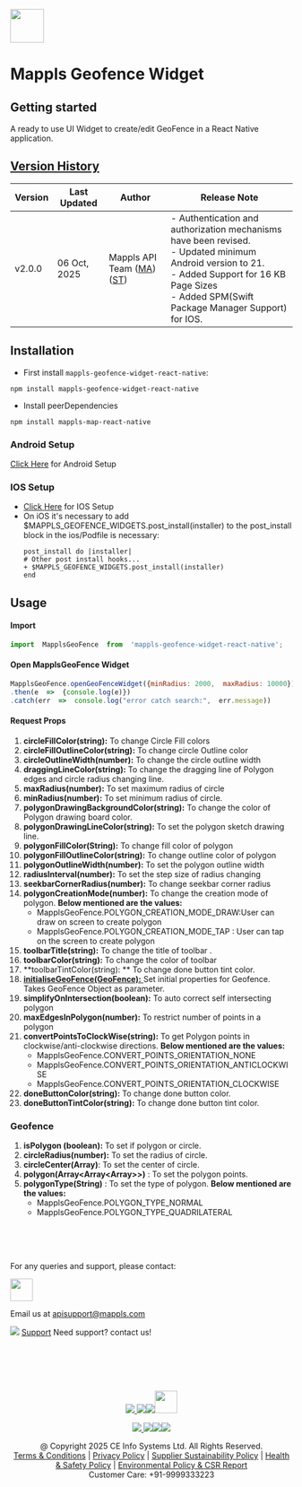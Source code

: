 [<img src="https://about.mappls.com/images/mappls-b-logo.svg" height="60"/> </p>](https://www.mapmyindia.com/api)

# Mappls Geofence Widget

## Getting started
A ready to use UI Widget to create/edit GeoFence in a React Native application.

## [Version History]()
| Version | Last Updated      | Author | Release Note                                                                                                                                                                                         | 
|---------|-------------------| ---- |------------------------------------------------------------------------------------------------------------------------------------------------------------------------------------------------------|
| v2.0.0  | 06 Oct, 2025     | Mappls API Team ([MA](https://github.com/mdakram)) ([ST](https://github.com/saksham66)) | - Authentication and authorization mechanisms have been revised. </br> - Updated minimum Android version to 21. </br> - Added Support for 16 KB Page Sizes </br> - Added SPM(Swift Package Manager Support) for IOS.                                                                                     |

## Installation
* First install `mappls-geofence-widget-react-native`:
```command
npm install mappls-geofence-widget-react-native
```

* Install peerDependencies 
```command
npm install mappls-map-react-native
```

### Android Setup
[Click Here](./Add-Mappls-SDK.md#android-setup) for Android Setup

### IOS Setup
- [Click Here](./Add-Mappls-SDK.md#ios-setup) for IOS Setup
- On iOS it's necessary to add $MAPPLS_GEOFENCE_WIDGETS.post_install(installer) to the post_install block in the ios/Podfile is necessary:
     ```pods
     post_install do |installer|
     # Other post install hooks...
     + $MAPPLS_GEOFENCE_WIDGETS.post_install(installer)
     end
     ```

## Usage

#### Import 
```javascript
import  MapplsGeoFence  from  'mappls-geofence-widget-react-native';
```
#### Open MapplsGeoFence Widget  

```javascript
MapplsGeoFence.openGeoFenceWidget({minRadius: 2000,  maxRadius: 10000})
.then(e  =>  {console.log(e)})
.catch(err  =>  console.log("error catch search:",  err.message))
```
#### Request  Props
1.  **circleFillColor(string):**  To change Circle Fill colors
2. **circleFillOutlineColor(string):** To change circle Outline color
3. **circleOutlineWidth(number):** To change the circle outline width
4. **draggingLineColor(string):** To change the dragging line of Polygon edges and circle radius changing line.
5. **maxRadius(number):** To set maximum radius of circle
6. **minRadius(number):** To set minimum radius of circle.
7. **polygonDrawingBackgroundColor(string):**  To change the color of Polygon drawing board color.
8. **polygonDrawingLineColor(string):** To set the polygon sketch drawing line.
9. **polygonFillColor(String):** To change fill color of polygon
10. **polygonFillOutlineColor(string):** To change outline color of polygon
11. **polygonOutlineWidth(number):**  To set the polygon outline width
12.  **radiusInterval(number):**   To set the step size of radius changing 
13. **seekbarCornerRadius(number):** To change seekbar corner radius
14. **polygonCreationMode(number):** To change the creation mode of polygon. **Below mentioned are the values:**
    * MapplsGeoFence.POLYGON_CREATION_MODE_DRAW:User can draw on screen to create polygon
    *  MapplsGeoFence.POLYGON_CREATION_MODE_TAP : User can tap on the screen to create polygon
15. **toolbarTitle(string):** To change the title of toolbar .
16. **toolbarColor(string):** To change the color of toolbar
17.  **toolbarTintColor(string): ** To change done button tint color.
18. [ **initialiseGeoFence(GeoFence):** ](#Geofence)Set initial properties for Geofence. Takes GeoFence Object as parameter.
19. **simplifyOnIntersection(boolean):** To auto correct self intersecting polygon
20. **maxEdgesInPolygon(number):** To  restrict number of points in a polygon
21.  **convertPointsToClockWise(string):** To  get Polygon points in clockwise/anti-clockwise directions. **Below mentioned are the values:**
     * MapplsGeoFence.CONVERT_POINTS_ORIENTATION_NONE
     * MapplsGeoFence.CONVERT_POINTS_ORIENTATION_ANTICLOCKWISE
     * MapplsGeoFence.CONVERT_POINTS_ORIENTATION_CLOCKWISE
22. **doneButtonColor(string):** To change done button color.
23.  **doneButtonTintColor(string):** To change done button tint color.

### Geofence 
1. **isPolygon (boolean):** To set if polygon or circle.
2.  **circleRadius(number):** To set the radius of circle.
3.   **circleCenter(Array<number>)**: To set the center of circle.
4.   **polygon(Array<Array<Array<number>>>)** : To set the polygon points.
5.   **polygonType(String)** : To set the type of polygon. **Below mentioned are the values:**
     * MapplsGeoFence.POLYGON_TYPE_NORMAL
     * MapplsGeoFence.POLYGON_TYPE_QUADRILATERAL


<br><br><br>

For any queries and support, please contact: 

[<img src="https://about.mappls.com/images/mappls-logo.svg" height="40"/> </p>](https://about.mappls.com/api/)
Email us at [apisupport@mappls.com](mailto:apisupport@mappls.com)


![](https://www.mapmyindia.com/api/img/icons/support.png)
[Support](https://about.mappls.com/contact/)
Need support? contact us!

<br></br>
<br></br>

[<p align="center"> <img src="https://www.mapmyindia.com/api/img/icons/stack-overflow.png"/> ](https://stackoverflow.com/questions/tagged/mappls-api)[![](https://www.mapmyindia.com/api/img/icons/blog.png)](https://about.mappls.com/blog/)[![](https://www.mapmyindia.com/api/img/icons/gethub.png)](https://github.com/Mappls-api)[<img src="https://mmi-api-team.s3.ap-south-1.amazonaws.com/API-Team/npm-logo.one-third%5B1%5D.png" height="40"/> </p>](https://www.npmjs.com/org/mapmyindia) 



[<p align="center"> <img src="https://www.mapmyindia.com/june-newsletter/icon4.png"/> ](https://www.facebook.com/Mapplsofficial)[![](https://www.mapmyindia.com/june-newsletter/icon2.png)](https://twitter.com/mappls)[![](https://www.mapmyindia.com/newsletter/2017/aug/llinkedin.png)](https://www.linkedin.com/company/mappls/)[![](https://www.mapmyindia.com/june-newsletter/icon3.png)](https://www.youtube.com/channel/UCAWvWsh-dZLLeUU7_J9HiOA)




<div align="center">@ Copyright 2025 CE Info Systems Ltd. All Rights Reserved.</div>

<div align="center"> <a href="https://about.mappls.com/api/terms-&-conditions">Terms & Conditions</a> | <a href="https://about.mappls.com/about/privacy-policy">Privacy Policy</a> | <a href="https://about.mappls.com/pdf/mapmyIndia-sustainability-policy-healt-labour-rules-supplir-sustainability.pdf">Supplier Sustainability Policy</a> | <a href="https://about.mappls.com/pdf/Health-Safety-Management.pdf">Health & Safety Policy</a> | <a href="https://about.mappls.com/pdf/Environment-Sustainability-Policy-CSR-Report.pdf">Environmental Policy & CSR Report</a>

<div align="center">Customer Care: +91-9999333223</div>
